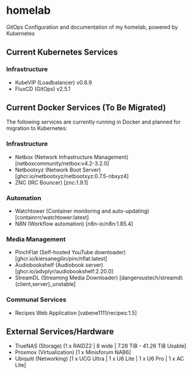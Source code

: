 # homelab
GitOps Configuration and documentation of my homelab, powered by Kubernetes

## Current Kubernetes Services

### Infrastructure
- KubeVIP (Loadbalancer) v0.8.9
- FluxCD (GitOps) v2.5.1

## Current Docker Services (To Be Migrated)

The following services are currently running in Docker and planned for migration to Kubernetes:

### Infrastructure
- Netbox (Network Infrastructure Management) [netboxcommunity/netbox:v4.2-3.2.0]
- Netbootxyz (Network Boot Server) [ghcr.io/netbootxyz/netbootxyz:0.7.5-nbxyz4]
- ZNC (IRC Bouncer) [znc:1.9.1]

### Automation
- Watchtower (Container monitoring and auto-updating) [containrrr/watchtower:latest]
- N8N (Workflow automation) [n8n-io/n8n:1.85.4]

### Media Management
- PinchFlat (Self-hosted YouTube downloader) [ghcr.io/kiersanegilin/pinchflat:latest]
- Audiobookshelf (Audiobook server) [ghcr.io/advplyr/audiobookshelf:2.20.0]
- StreamDL (Streaming Media Downloader) [dangeroustech/streamdl:{client,server}_unstable]

### Communal Services
- Recipes Web Application [vabene1111/recipes:1.5]

## External Services/Hardware
- TrueNAS (Storage) [1 x RAIDZ2 | 8 wide | 7.28 TiB - 41.26 TiB Usable]
- Proxmox (Virtualization) [1 x Minisforum NAB6]
- Ubiquiti (Networking) [1 x UCG Ultra | 1 x U6 Lite | 1 x U6 Pro | 1 x AC Lite]
